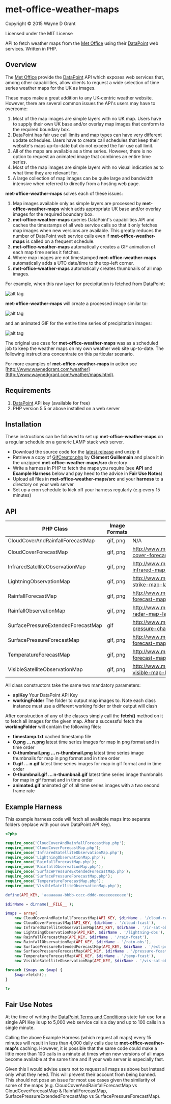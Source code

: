 # met-office-weather-maps

Copyright © 2015 Wayne D Grant

Licensed under the MIT License

API to fetch weather maps from the [Met Office](http://www.metoffice.gov.uk) using their [DataPoint](http://www.metoffice.gov.uk/datapoint) web services. Written in PHP.

## Overview

The [Met Office](http://www.metoffice.gov.uk) provide the [DataPoint](http://www.metoffice.gov.uk/datapoint) API which exposes web services that, among other capabilities, allow clients to request a wide selection of time series weather maps for the UK as images.

These maps make a great addition to any UK-centric weather website. However, there are several common issues the API's users may have to overcome:

1. Most of the map images are simple layers with no UK map. Users have to supply their own UK base and/or overlay map images that conform to the required boundary box.
2. DataPoint has fair use call limits and map types can have very different update schedules. Users have to create call schedules that keep their website's maps up-to-date but do not exceed the fair use call limit.
3. All of the maps are available as a time series. However, there is no option to request an animated image that combines an entire time series.
4. Most of the map images are simple layers with no visual indication as to what time they are relevant for.
5. A large collection of map images can be quite large and bandwidth intensive when referred to directly from a hosting web page.

**met-office-weather-maps** solves each of these issues:

1. Map images available only as simple layers are processed by **met-office-weather-maps** which adds appropriate UK base and/or overlay images for the required boundary box.
2. **met-office-weather-maps** queries DataPoint's capabilities API and caches the timestamps of all web service calls so that it only fetches map images when new versions are available. This greatly reduces the number of DataPoint web service calls even if **met-office-weather-maps** is called on a frequent schedule.
3. **met-office-weather-maps** automatically creates a GIF animation of each map time series it fetches.
4. Where map images are not timestamped **met-office-weather-maps** automatically adds a UTC date/time to the top-left corner.
5. **met-office-weather-maps** automatically creates thumbnails of all map images.

For example, when this raw layer for precipitation is fetched from DataPoint:

![alt tag](precipitation_layer.png)

**met-office-weather-maps** will create a processed image similar to:

![alt tag](precipitation_processed.png)

and an animated GIF for the entire time series of precipitation images:

![alt tag](precipitation_animated.gif)

The original use case for **met-office-weather-maps** was as a scheduled job to keep the weather maps on my own weather web site up-to-date. The following instructions concentrate on this particular scenario.

For more examples of **met-office-weather-maps** in action see [http://www.waynedgrant.com/weather](http://www.waynedgrant.com/weather/maps.html).

## Requirements

1. [DataPoint](http://www.metoffice.gov.uk/datapoint) API key (available for free)
2. PHP version 5.5 or above installed on a web server

## Installation

These instructions can be followed to set up **met-office-weather-maps** on a regular schedule on a generic LAMP stack web server.

* Download the source code for the [latest release](https://github.com/waynedgrant/met-office-weather-maps/releases) and unzip it
* Retrieve a copy of [GifCreator.php](https://github.com/Sybio/GifCreator/blob/master/src/GifCreator/GifCreator.php) by **Clément Guillemain** and place it in the unzipped **met-office-weather-maps/src** directory
* Write a harness in PHP to fetch the maps you require (see **API** and **Example Harness** below and pay heed to the advice in **Fair Use Notes**)
* Upload all files in **met-office-weather-maps/src** and your **harness** to a directory on your web server
* Set up a cron schedule to kick off your harness regularly (e.g every 15 minutes)

## API

| PHP Class                          | Image Formats | DataPoint Reference                                                            |
|------------------------------------|---------------|--------------------------------------------------------------------------------|
| CloudCoverAndRainfallForecastMap   | gif, png      | N/A                                                                            |
| CloudCoverForecastMap              | gif, png      | http://www.metoffice.gov.uk/datapoint/product/cloud-cover-forecast-map-layer   |
| InfraredSatelliteObservationMap    | gif, png      | http://www.metoffice.gov.uk/datapoint/product/satellite-infrared-map-layer     |
| LightningObservationMap            | gif, png      | http://www.metoffice.gov.uk/datapoint/product/lightning-strike-map-layer       |
| RainfallForecastMap                | gif, png      | http://www.metoffice.gov.uk/datapoint/product/precipitation-forecast-map-layer |
| RainfallObservationMap             | gif, png      | http://www.metoffice.gov.uk/datapoint/product/rainfall-radar-map-layer         |
| SurfacePressureExtendedForecastMap | gif           | http://www.metoffice.gov.uk/datapoint/product/surface-pressure-charts          |
| SurfacePressureForecastMap         | gif, png      | http://www.metoffice.gov.uk/datapoint/product/pressure-forecast-map-layer      |
| TemperatureForecastMap             | gif, png      | http://www.metoffice.gov.uk/datapoint/product/temperature-forecast-map-layer   |
| VisibleSatelliteObservationMap     | gif, png      | http://www.metoffice.gov.uk/datapoint/product/satellite-visible-map-layer      |

All class constructors take the same two mandatory parameters:

* __apiKey__ Your DataPoint API Key
* __workingFolder__ The folder to output map images to. Note each class instance must use a different working folder or their output will clash

After construction of any of the classes simply call the **fetch()** method on it to fetch all images for the given map. After a successful fetch the **workingFolder** will contain the following files:

* __timestamp.txt__ cached timestamp file
* __0.png ... n.png__ latest time series images for map in png format and in time order
* __0-thumbnail.png ... n-thumbnail.png__ latest time series image thumbnails for map in png format and in time order
* __0.gif ... n.gif__ latest time series images for map in gif format and in time order
* __0-thumbnail.gif ... n-thumbnail.gif__ latest time series image thumbnails for map in gif format and in time order
* __animated.gif__ animated gif of all time series images with a two second frame rate

## Example Harness

This example harness code will fetch all available maps into separate folders (replace with your own DataPoint API Key).

```php
<?php

require_once('CloudCoverAndRainfallForecastMap.php');
require_once('CloudCoverForecastMap.php');
require_once('InfraredSatelliteObservationMap.php');
require_once('LightningObservationMap.php');
require_once('RainfallForecastMap.php');
require_once('RainfallObservationMap.php');
require_once('SurfacePressureExtendedForecastMap.php');
require_once('SurfacePressureForecastMap.php');
require_once('TemperatureForecastMap.php');
require_once('VisibleSatelliteObservationMap.php');

define(API_KEY, 'aaaaaaaa-bbbb-cccc-dddd-eeeeeeeeeeee');

$dirName = dirname(__FILE__ );

$maps = array(
    new CloudCoverAndRainfallForecastMap(API_KEY, $dirName . '/cloud-rain-fcast'),
    new CloudCoverForecastMap(API_KEY, $dirName . '/cloud-fcast'),
    new InfraredSatelliteObservationMap(API_KEY, $dirName . '/ir-sat-obs'),
    new LightningObservationMap(API_KEY, $dirName . '/lightning-obs'),
    new RainfallForecastMap(API_KEY, $dirName . '/rain-fcast'),
    new RainfallObservationMap(API_KEY, $dirName . '/rain-obs'),
    new SurfacePressureExtendedForecastMap(API_KEY, $dirName . '/ext-pressure-fcast'),
    new SurfacePressureForecastMap(API_KEY, $dirName . '/pressure-fcast'),
    new TemperatureForecastMap(API_KEY, $dirName . '/temp-fcast'),
    new VisibleSatelliteObservationMap(API_KEY, $dirName . '/vis-sat-obs'));

foreach ($maps as $map) {
    $map->fetch();
}

?>
```

## Fair Use Notes

At the time of writing the [DataPoint Terms and Conditions](http://www.metoffice.gov.uk/datapoint/terms-conditions) state fair use for a single API Key is up to 5,000 web service calls a day and up to 100 calls in a single minute.

Calling the above Example Harness (which request all maps) every 15 minutes will result in less than 4,000 daily calls due to **met-office-weather-map's** caching. However, it is possible that the same code could make a little more than 100 calls in a minute at times when new versions of all maps become available at the same time and if your web server is especially fast.

Given this I would advise users not to request all maps as above but instead only what they need. This will prevent their account from being banned. This should not pose an issue for most use cases given the similarity of some of the maps (e.g. CloudCoverAndRainfallForecastMap vs CloudCoverForecastMap & RainfallForecastMap, SurfacePressureExtendedForecastMap vs SurfacePressureForecastMap).
